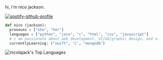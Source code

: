 hi, i'm nico jackson.

[![spotify-github-profile](https://spotify-github-profile.kittinanx.com/api/view?uid=tacosockz&cover_image=true&theme=novatorem&show_offline=false&background_color=413535&interchange=true&bar_color=53b14f&bar_color_cover=true)](https://spotify-github-profile.kittinanx.com/api/view?uid=tacosockz&redirect=true)

``` python
def nico (jackson):
  pronouns = ["she", "her"]
  languages = ["python", "java", "c", "html", "css", "javascript"]
  # i am passionate about web development, UI/UX/graphic design, and software development
  currentlyLearning: ("swift", 'C', "mongodb")
```

![nicolajack's Top Languages](https://github-readme-stats.vercel.app/api/top-langs/?username=nicolajack&theme=prussian&show_icons=true&hide_border=true&layout=compact)
<!--
**nicolajack/nicolajack** is a ✨ _special_ ✨ repository because its `README.md` (this file) appears on your GitHub profile.

Here are some ideas to get you started:

- 🔭 I’m currently working on ...
- 🌱 I’m currently learning ...
- 👯 I’m looking to collaborate on ...
- 🤔 I’m looking for help with ...
- 💬 Ask me about ...
- 📫 How to reach me: ...
- 😄 Pronouns: ...
- ⚡ Fun fact: ...
-->

